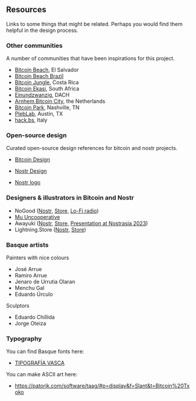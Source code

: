 ## Resources

Links to some things that might be related. Perhaps you would find them helpful in the design process. 

### Other communities
A number of communities that have been inspirations for this project. 
- [Bitcoin Beach](https://www.bitcoinbeach.com/), El Salvador
- [Bitcoin Beach Brazil](https://bitcoinbeachbr.org/)
- [Bitcoin Jungle](https://www.bitcoinjungle.app/), Costa Rica
- [Bitcoin Ekasi](https://bitcoinekasi.com/), South Africa
- [Einundzwanzig](https://einundzwanzig.space/), DACH
- [Arnhem Bitcoin City](https://www.arnhembitcoinstad.nl/), the Netherlands
- [Bitcoin Park](https://bitcoinpark.com/), Nashville, TN
- [PlebLab](https://www.pleblab.com/), Austin, TX
- [hack.bs](https://hack.bs.it/), Italy

### Open-source design
Curated open-source design references for bitcoin and nostr projects. 
- [Bitcoin Design](https://bitcoin.design/)
- [Nostr Design](https://nostrdesign.org/)

- [Nostr logo](https://github.com/mbarulli/nostr-logo)

### Designers & illustrators in Bitcoin and Nostr
- NoGood ([Nostr](https://snort.social/nprofile1qqs9tuz9jpn57djg7nxunhyvuvk69g5zqaxdpvpqt9hwqv7395u9rpg6zq5uw), [Store](https://www.nogood.studio/), [Lo-Fi radio](https://zap.stream/naddr1qq9rzd3c8qenzv34xgesygz47pzeqe60xey0fnwfmjxwxtdz52pqwnxskqs9jmhqx0gj6wz3s5psgqqqwenslj8h0y))
- [Mu Uncooperative](https://www.muuncooperative.com/)
- Awayuki ([Nostr](https://snort.social/nprofile1qqsv6sy2d8xxcumu5xnkalpl5frudjjnajq87mnuj46pvsty09lgzcszqafyh), [Store](https://suzuri.jp/awayuki), [Presentation at Nostrasia 2023](https://speakerdeck.com/awayukinet/an-example-of-a-certain-illustrator-in-nostr))
- Lightning.Store ([Nostr](https://snort.social/nprofile1qqsvuswpdx9gcppzrz79smctnmydt0l68h9uagym6kwmn5xe9slupdq68m80p), [Store](https://lightning.store/))

### Basque artists
Painters with nice colours
- José Arrue
- Ramiro Arrue
- Jenaro de Urrutia Olaran
- Menchu Gal
- Eduardo Úrculo

Sculptors
- Eduardo Chillida
- Jorge Oteiza

### Typography
You can find Basque fonts here: 
- [TIPOGRAFÍA VASCA](https://aboutbasquecountry.eus/2011/02/13/tipografia-vasca-fuente-bilbao-y-dos-fuentes-vasca-para-nuestros-ordenadores/)

You can make ASCII art here:
- https://patorjk.com/software/taag/#p=display&f=Slant&t=Bitcoin%20Txoko
